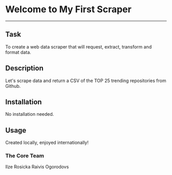 # Welcome to My First Scraper
***

## Task
To create a web data scraper that will request, extract, transform and format data.

## Description
Let's scrape data and return a CSV of the TOP 25 trending repositories from Github.

## Installation
No installation needed.

## Usage
Created locally, enjoyed internationally!

### The Core Team
Ilze Rosicka
Raivis Ogorodovs

